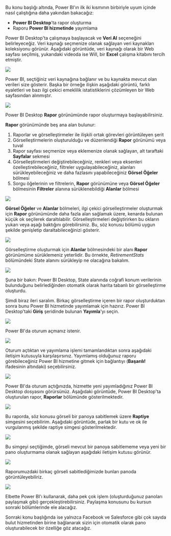 Bu konu başlığı altında, Power BI'ın ilk iki kısmının birbiriyle uyum içinde nasıl çalıştığına daha yakından bakacağız:

* **Power BI Desktop**'ta rapor oluşturma
* Raporu **Power BI hizmetinde** yayımlama

Power BI Desktop'ta çalışmaya başlayacak ve **Veri Al** seçeneğini belirleyeceğiz. Veri kaynağı seçmenize olanak sağlayan veri kaynakları koleksiyonu görünür. Aşağıdaki görüntüde, veri kaynağı olarak bir Web sayfası seçilmiş, yukarıdaki videoda ise Will, bir **Excel** çalışma kitabını tercih etmiştir.

![](media/0-2-get-started-power-bi-desktop/c0a2_1.png)

Power BI, seçtiğiniz veri kaynağına bağlanır ve bu kaynakta mevcut olan verileri size gösterir. Başka bir örneğe ilişkin aşağıdaki görüntü, farklı eyaletleri ve bazı ilgi çekici emeklilik istatistiklerini çözümleyen bir Web sayfasından alınmıştır.

![](media/0-2-get-started-power-bi-desktop/c0a2_2.png)

Power BI Desktop **Rapor** görünümünde rapor oluşturmaya başlayabilirsiniz.

**Rapor** görünümünde beş ana alan bulunur:

1. Raporlar ve görselleştirmeler ile ilişkili ortak görevleri görüntüleyen şerit
2. Görselleştirmelerin oluşturulduğu ve düzenlendiği **Rapor** görünümü veya tuval
3. Rapor sayfası seçmenize veya eklemenize olanak sağlayan, alt taraftaki **Sayfalar** sekmesi
4. Görselleştirmeleri değiştirebileceğiniz, renkleri veya eksenleri özelleştirebileceğiniz, filtreler uygulayabileceğiniz, alanları sürükleyebileceğiniz ve daha fazlasını yapabileceğiniz **Görsel Öğeler** bölmesi
5. Sorgu öğelerinin ve filtrelerin, **Rapor** görünümüne veya **Görsel Öğeler** bölmesinin **Filtreler** alanına sürüklenebildiği **Alanlar** bölmesi

![](media/0-2-get-started-power-bi-desktop/c0a2_3.png)

**Görsel Öğeler** ve **Alanlar** bölmeleri, ilgi çekici görselleştirmeler oluşturmak için **Rapor** görünümünde daha fazla alan sağlamak üzere, kenarda bulunan küçük ok seçilerek daraltılabilir. Görselleştirmeleri değiştirirken bu okların yukarı veya aşağı baktığını görebilirsiniz. Bu, söz konusu bölümü uygun şekilde genişletip daraltabileceğinizi gösterir.

![](media/0-2-get-started-power-bi-desktop/c0a2_4.png)

Görselleştirme oluşturmak için **Alanlar** bölmesindeki bir alanı **Rapor** görünümüme sürüklemeniz yeterlidir. Bu örnekte, *RetirementStats* bölümündeki State alanını sürükleyip ne olacağına bakalım.

![](media/0-2-get-started-power-bi-desktop/c0a2_5.png)

Şuna bir bakın: Power BI Desktop, State alanında coğrafi konum verilerinin bulunduğunu belirlediğinden otomatik olarak harita tabanlı bir görselleştirme oluşturdu.

Şimdi biraz ileri saralım. Birkaç görselleştirme içeren bir rapor oluşturduktan sonra bunu Power BI hizmetinde yayımlamak için hazırız. Power BI Desktop'taki **Giriş** şeridinde bulunan **Yayımla**'yı seçin.

![](media/0-2-get-started-power-bi-desktop/c0a2_6.png)

Power BI'da oturum açmanız istenir.

![](media/0-2-get-started-power-bi-desktop/c0a2_7.png)

Oturum açtıktan ve yayımlama işlemi tamamlandıktan sonra aşağıdaki iletişim kutusuyla karşılaşırsınız. Yayımlamış olduğunuz raporu görebileceğiniz Power BI hizmetine gitmek için bağlantıyı (**Başarılı!** ifadesinin altındaki) seçebilirsiniz.

![](media/0-2-get-started-power-bi-desktop/c0a2_8.png)

Power BI'da oturum açtığınızda, hizmette yeni yayımladığınız Power BI Desktop dosyasını görürsünüz. Aşağıdaki görüntüde, Power BI Desktop'ta oluşturulan rapor, **Raporlar** bölümünde gösterilmektedir.

![](media/0-2-get-started-power-bi-desktop/c0a2_9.png)

Bu raporda, söz konusu görseli bir panoya sabitlemek üzere **Raptiye** simgesini seçebilirim. Aşağıdaki görüntüde, parlak bir kutu ve ok ile vurgulanmış şekilde raptiye simgesi gösterilmektedir.

![](media/0-2-get-started-power-bi-desktop/c0a2_10.png)

Bu simgeyi seçtiğimde, görseli mevcut bir panoya sabitlememe veya yeni bir pano oluşturmama olanak sağlayan aşağıdaki iletişim kutusu görünür.

![](media/0-2-get-started-power-bi-desktop/c0a2_11.png)

Raporumuzdaki birkaç görseli sabitlediğimizde bunları panoda görüntüleyebiliriz.

![](media/0-2-get-started-power-bi-desktop/c0a2_12.png)

Elbette Power BI'ı kullanarak, daha pek çok işlem (oluşturduğunuz panoları paylaşmak gibi) gerçekleştirebilirsiniz. Paylaşma konusunu bu kursun sonraki bölümlerinde ele alacağız.

Sonraki konu başlığında ise yalnızca Facebook ve Salesforce gibi çok sayıda bulut hizmetinden birine bağlanarak sizin için otomatik olarak pano oluşturabilecek bir özelliğe göz atacağız.

